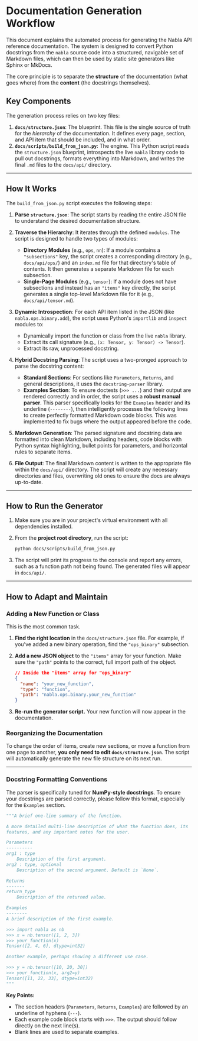 # Documentation Generation Workflow

This document explains the automated process for generating the Nabla API reference documentation. The system is designed to convert Python docstrings from the `nabla` source code into a structured, navigable set of Markdown files, which can then be used by static site generators like Sphinx or MkDocs.

The core principle is to separate the **structure** of the documentation (what goes where) from the **content** (the docstrings themselves).

## Key Components

The generation process relies on two key files:

1.  **`docs/structure.json`**: The blueprint. This file is the single source of truth for the *hierarchy* of the documentation. It defines every page, section, and API item that should be included, and in what order.
2.  **`docs/scripts/build_from_json.py`**: The engine. This Python script reads the `structure.json` blueprint, introspects the live `nabla` library code to pull out docstrings, formats everything into Markdown, and writes the final `.md` files to the `docs/api/` directory.

---

## How It Works

The `build_from_json.py` script executes the following steps:

1.  **Parse `structure.json`**: The script starts by reading the entire JSON file to understand the desired documentation structure.

2.  **Traverse the Hierarchy**: It iterates through the defined `modules`. The script is designed to handle two types of modules:
    *   **Directory Modules** (e.g., `ops`, `nn`): If a module contains a `"subsections"` key, the script creates a corresponding directory (e.g., `docs/api/ops/`) and an `index.md` file for that directory's table of contents. It then generates a separate Markdown file for each subsection.
    *   **Single-Page Modules** (e.g., `tensor`): If a module does not have subsections and instead has an `"items"` key directly, the script generates a single top-level Markdown file for it (e.g., `docs/api/tensor.md`).

3.  **Dynamic Introspection**: For each API item listed in the JSON (like `nabla.ops.binary.add`), the script uses Python's `importlib` and `inspect` modules to:
    *   Dynamically import the function or class from the live `nabla` library.
    *   Extract its call signature (e.g., `(x: Tensor, y: Tensor) -> Tensor`).
    *   Extract its raw, unprocessed docstring.

4.  **Hybrid Docstring Parsing**: The script uses a two-pronged approach to parse the docstring content:
    *   **Standard Sections**: For sections like `Parameters`, `Returns`, and general descriptions, it uses the `docstring-parser` library.
    *   **Examples Section**: To ensure doctests (`>>> ...`) and their output are rendered correctly and in order, the script uses a **robust manual parser**. This parser specifically looks for the `Examples` header and its underline (`--------`), then intelligently processes the following lines to create perfectly formatted Markdown code blocks. This was implemented to fix bugs where the output appeared before the code.

5.  **Markdown Generation**: The parsed signature and docstring data are formatted into clean Markdown, including headers, code blocks with Python syntax highlighting, bullet points for parameters, and horizontal rules to separate items.

6.  **File Output**: The final Markdown content is written to the appropriate file within the `docs/api/` directory. The script will create any necessary directories and files, overwriting old ones to ensure the docs are always up-to-date.

---

## How to Run the Generator

1.  Make sure you are in your project's virtual environment with all dependencies installed.
2.  From the **project root directory**, run the script:

    ```bash
    python docs/scripts/build_from_json.py
    ```

3.  The script will print its progress to the console and report any errors, such as a function path not being found. The generated files will appear in `docs/api/`.

---

## How to Adapt and Maintain

### Adding a New Function or Class

This is the most common task.

1.  **Find the right location** in the `docs/structure.json` file. For example, if you've added a new binary operation, find the `"ops_binary"` subsection.
2.  **Add a new JSON object** to the `"items"` array for your function. Make sure the `"path"` points to the correct, full import path of the object.

    ```json
    // Inside the "items" array for "ops_binary"
    {
      "name": "your_new_function",
      "type": "function",
      "path": "nabla.ops.binary.your_new_function"
    }
    ```

3.  **Re-run the generator script.** Your new function will now appear in the documentation.

### Reorganizing the Documentation

To change the order of items, create new sections, or move a function from one page to another, **you only need to edit `docs/structure.json`**. The script will automatically generate the new file structure on its next run.

---

### Docstring Formatting Conventions

The parser is specifically tuned for **NumPy-style docstrings**. To ensure your docstrings are parsed correctly, please follow this format, especially for the `Examples` section.

```python
"""A brief one-line summary of the function.

A more detailed multi-line description of what the function does, its
features, and any important notes for the user.

Parameters
----------
arg1 : type
    Description of the first argument.
arg2 : type, optional
    Description of the second argument. Default is `None`.

Returns
-------
return_type
    Description of the returned value.

Examples
--------
A brief description of the first example.

>>> import nabla as nb
>>> x = nb.tensor([1, 2, 3])
>>> your_function(x)
Tensor([2, 4, 6], dtype=int32)

Another example, perhaps showing a different use case.

>>> y = nb.tensor([10, 20, 30])
>>> your_function(x, arg2=y)
Tensor([11, 22, 33], dtype=int32)
"""
```

**Key Points:**
- The section headers (`Parameters`, `Returns`, `Examples`) are followed by an underline of hyphens (`---`).
- Each example code block starts with `>>>`. The output should follow directly on the next line(s).
- Blank lines are used to separate examples.